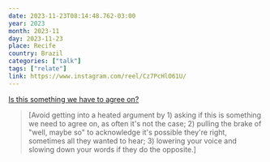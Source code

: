 ```yaml
---
date: 2023-11-23T08:14:48.762-03:00
year: 2023
month: 2023-11
day: 2023-11-23
place: Recife
country: Brazil
categories: ["talk"]
tags: ["relate"]
link: https://www.instagram.com/reel/Cz7PcHlO61U/
---
```

[Is this something we have to agree on?](https://www.instagram.com/reel/Cz7PcHlO61U/)

> [Avoid getting into a heated argument by 1) asking if this is something we need to agree on, as often it's not the case; 2) pulling the brake of "well, maybe so" to acknowledge it's possible they're right, sometimes all they wanted to hear; 3) lowering your voice and slowing down your words if they do the opposite.]
